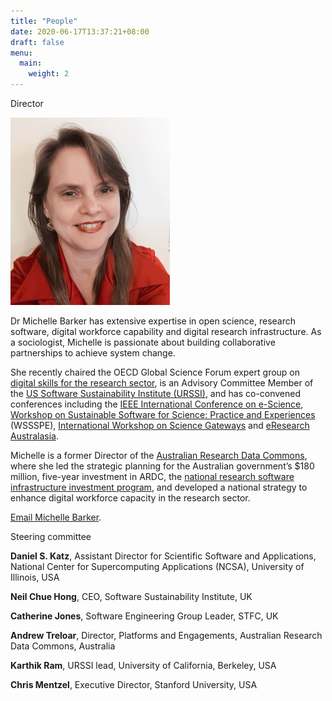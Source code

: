 ```yaml
---
title: "People"
date: 2020-06-17T13:37:21+08:00
draft: false
menu:
  main:
    weight: 2
---
```


Director

![Michelle Barker](michelle-255x300.png "Michelle Barker")

Dr Michelle Barker has extensive expertise in open science, research software, digital workforce capability and digital research infrastructure. As a sociologist, Michelle is passionate about building collaborative partnerships to achieve system change.

She recently chaired the OECD Global Science Forum expert group on [digital skills for the research sector](https://www.innovationpolicyplatform.org/www.innovationpolicyplatform.org/digital-skills-data-intensive-science-oecd-project/index.html), is an Advisory Committee Member of the [US Software Sustainability Institute (URSSI)](http://urssi.us/), and has co-convened conferences including the [IEEE International Conference on e-Science](https://escience-conference.org/), [Workshop on Sustainable Software for Science: Practice and Experiences](https://escience-conference.org/) (WSSSPE), [International Workshop on Science Gateways](http://iwsg-life.org/site/iwsglife/) and [eResearch Australasia](https://conference.eresearch.edu.au/).

Michelle is a former Director of the [Australian Research Data Commons](https://ardc.edu.au/), where she led the strategic planning for the Australian government’s $180 million, five-year investment in ARDC, the [national research software infrastructure investment program](https://nectar.org.au/labs/), and developed a national strategy to enhance digital workforce capacity in the research sector.

[Email Michelle Barker](mailto:michelle@researchsoft.org).

Steering committee

**Daniel S. Katz**, Assistant Director for Scientific Software and Applications, National Center for Supercomputing Applications (NCSA), University of Illinois, USA

**Neil Chue Hong**, CEO, Software Sustainability Institute, UK

**Catherine Jones**, Software Engineering Group Leader, STFC, UK

**Andrew Treloar**, Director,  Platforms and Engagements, Australian Research Data Commons, Australia

**Karthik Ram**, URSSI lead, University of California, Berkeley, USA

**Chris Mentzel**, Executive Director, Stanford University, USA